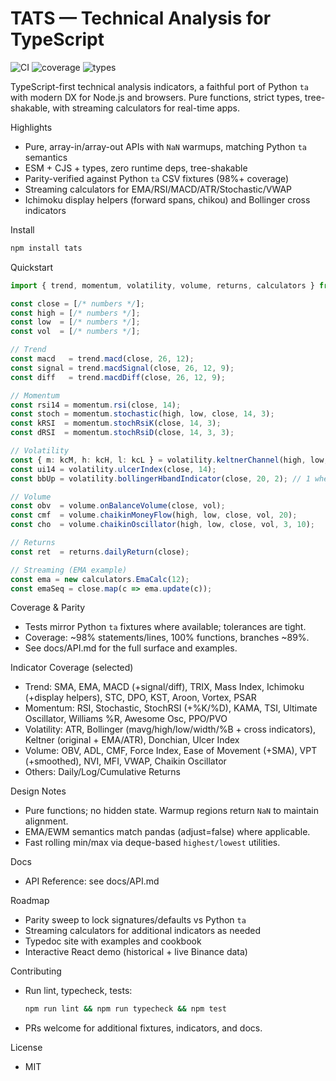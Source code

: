 # TATS — Technical Analysis for TypeScript

![CI](https://github.com/Independent-AI-Labs/trAIde/actions/workflows/ci.yml/badge.svg)
![coverage](https://img.shields.io/badge/coverage-98%25-brightgreen)
![types](https://img.shields.io/badge/types-TypeScript-blue)

TypeScript-first technical analysis indicators, a faithful port of Python `ta` with modern DX for Node.js and browsers. Pure functions, strict types, tree-shakable, with streaming calculators for real-time apps.

Highlights
- Pure, array-in/array-out APIs with `NaN` warmups, matching Python `ta` semantics
- ESM + CJS + types, zero runtime deps, tree-shakable
- Parity-verified against Python `ta` CSV fixtures (98%+ coverage)
- Streaming calculators for EMA/RSI/MACD/ATR/Stochastic/VWAP
- Ichimoku display helpers (forward spans, chikou) and Bollinger cross indicators

Install
```bash
npm install tats
```

Quickstart
```ts
import { trend, momentum, volatility, volume, returns, calculators } from 'tats';

const close = [/* numbers */];
const high = [/* numbers */];
const low  = [/* numbers */];
const vol  = [/* numbers */];

// Trend
const macd   = trend.macd(close, 26, 12);
const signal = trend.macdSignal(close, 26, 12, 9);
const diff   = trend.macdDiff(close, 26, 12, 9);

// Momentum
const rsi14 = momentum.rsi(close, 14);
const stoch = momentum.stochastic(high, low, close, 14, 3);
const kRSI  = momentum.stochRsiK(close, 14, 3);
const dRSI  = momentum.stochRsiD(close, 14, 3, 3);

// Volatility
const { m: kcM, h: kcH, l: kcL } = volatility.keltnerChannel(high, low, close, 20, 10);
const ui14 = volatility.ulcerIndex(close, 14);
const bbUp = volatility.bollingerHbandIndicator(close, 20, 2); // 1 when > upper band

// Volume
const obv  = volume.onBalanceVolume(close, vol);
const cmf  = volume.chaikinMoneyFlow(high, low, close, vol, 20);
const cho  = volume.chaikinOscillator(high, low, close, vol, 3, 10);

// Returns
const ret  = returns.dailyReturn(close);

// Streaming (EMA example)
const ema = new calculators.EmaCalc(12);
const emaSeq = close.map(c => ema.update(c));
```

Coverage & Parity
- Tests mirror Python `ta` fixtures where available; tolerances are tight.
- Coverage: ~98% statements/lines, 100% functions, branches ~89%.
- See docs/API.md for the full surface and examples.

Indicator Coverage (selected)
- Trend: SMA, EMA, MACD (+signal/diff), TRIX, Mass Index, Ichimoku (+display helpers), STC, DPO, KST, Aroon, Vortex, PSAR
- Momentum: RSI, Stochastic, StochRSI (+%K/%D), KAMA, TSI, Ultimate Oscillator, Williams %R, Awesome Osc, PPO/PVO
- Volatility: ATR, Bollinger (mavg/high/low/width/%B + cross indicators), Keltner (original + EMA/ATR), Donchian, Ulcer Index
- Volume: OBV, ADL, CMF, Force Index, Ease of Movement (+SMA), VPT (+smoothed), NVI, MFI, VWAP, Chaikin Oscillator
- Others: Daily/Log/Cumulative Returns

Design Notes
- Pure functions; no hidden state. Warmup regions return `NaN` to maintain alignment.
- EMA/EWM semantics match pandas (adjust=false) where applicable.
- Fast rolling min/max via deque-based `highest/lowest` utilities.

Docs
- API Reference: see docs/API.md

Roadmap
- Parity sweep to lock signatures/defaults vs Python `ta`
- Streaming calculators for additional indicators as needed
- Typedoc site with examples and cookbook
- Interactive React demo (historical + live Binance data)

Contributing
- Run lint, typecheck, tests:
  ```bash
  npm run lint && npm run typecheck && npm test
  ```
- PRs welcome for additional fixtures, indicators, and docs.

License
- MIT
